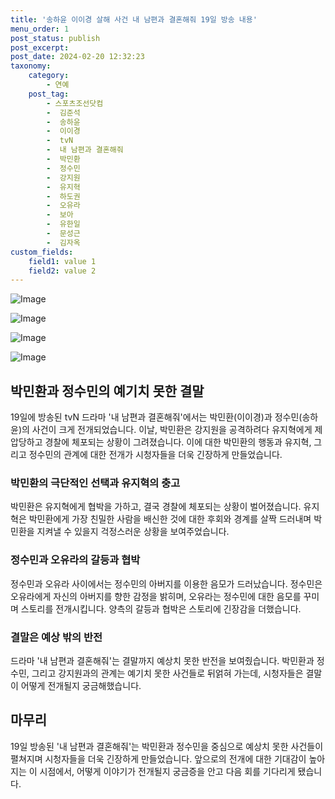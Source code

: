 ```yaml
---
title: '송하윤 이이경 살해 사건 내 남편과 결혼해줘 19일 방송 내용'
menu_order: 1
post_status: publish
post_excerpt: 
post_date: 2024-02-20 12:32:23
taxonomy:
    category:
        - 연예
    post_tag:
        - 스포츠조선닷컴
        -  김준석
        -  송하윤
        -  이이경
        -  tvN
        -  내 남편과 결혼해줘
        -  박민환
        -  정수민
        -  강지원
        -  유지혁
        -  하도권
        -  오유라
        -  보아
        -  유한일
        -  문성근
        -  김자옥
custom_fields:
    field1: value 1
    field2: value 2
---
```


![Image](https://ssl.pstatic.net/mimgnews/image/076/2024/02/19/2024022001001287500176261_20240219220004979.jpg?type=w540)

![Image](https://mimgnews.pstatic.net/image/076/2024/02/19/2024022001001287500176262_20240219220004984.jpg?type=w540)

![Image](https://ssl.pstatic.net/mimgnews/image/076/2024/02/19/2024022001001287500176263_20240219220004989.jpg?type=w540)

![Image](https://mimgnews.pstatic.net/image/076/2024/02/19/2024022001001287500176264_20240219220004993.jpg?type=w540)

## 박민환과 정수민의 예기치 못한 결말
19일에 방송된 tvN 드라마 '내 남편과 결혼해줘'에서는 박민환(이이경)과 정수민(송하윤)의 사건이 크게 전개되었습니다. 이날, 박민환은 강지원을 공격하려다 유지혁에게 제압당하고 경찰에 체포되는 상황이 그려졌습니다. 이에 대한 박민환의 행동과 유지혁, 그리고 정수민의 관계에 대한 전개가 시청자들을 더욱 긴장하게 만들었습니다.
### 박민환의 극단적인 선택과 유지혁의 충고
박민환은 유지혁에게 협박을 가하고, 결국 경찰에 체포되는 상황이 벌어졌습니다. 유지혁은 박민환에게 가장 친밀한 사람을 배신한 것에 대한 후회와 경계를 살짝 드러내며 박민환을 지켜낼 수 있을지 걱정스러운 상황을 보여주었습니다.
### 정수민과 오유라의 갈등과 협박
정수민과 오유라 사이에서는 정수민의 아버지를 이용한 음모가 드러났습니다. 정수민은 오유라에게 자신의 아버지를 향한 감정을 밝히며, 오유라는 정수민에 대한 음모를 꾸미며 스토리를 전개시킵니다. 양측의 갈등과 협박은 스토리에 긴장감을 더했습니다.
### 결말은 예상 밖의 반전
드라마 '내 남편과 결혼해줘'는 결말까지 예상치 못한 반전을 보여줬습니다. 박민환과 정수민, 그리고 강지원과의 관계는 예기치 못한 사건들로 뒤얽혀 가는데, 시청자들은 결말이 어떻게 전개될지 궁금해했습니다.
## 마무리
19일 방송된 '내 남편과 결혼해줘'는 박민환과 정수민을 중심으로 예상치 못한 사건들이 펼쳐지며 시청자들을 더욱 긴장하게 만들었습니다. 앞으로의 전개에 대한 기대감이 높아지는 이 시점에서, 어떻게 이야기가 전개될지 궁금증을 안고 다음 회를 기다리게 됐습니다.
